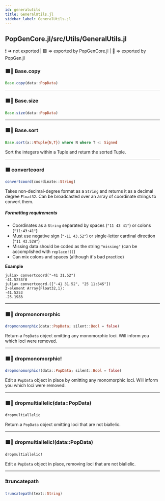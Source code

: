 ```yaml
---
id: generalutils
title: GeneralUtils.jl
sidebar_label: GeneralUtils.jl
---
```

## PopGenCore.jl/src/Utils/GeneralUtils.jl
❗ => not exported | 
🟪 => exported by PopGenCore.jl | 
🔵 => exported by PopGen.jl

### 🟪🔵 Base.copy
```julia
Base.copy(data::PopData)
```

----
### 🟪🔵 Base.size
```julia
Base.size(data::PopData)
```

----
### 🟪🔵 Base.sort
```julia
Base.sort(x::NTuple{N,T}) where N where T <: Signed 
```
Sort the integers within a Tuple and return the sorted Tuple.

----
### 🟪 convertcoord
```julia
convertcoord(coordinate::String)
```
Takes non-decimal-degree format as a `String` and returns it as a decimal degree
`Float32`. Can be broadcasted over an array of coordinate strings to convert them.
##### Formatting requirements
- Coordinates as a `String` separated by spaces (`"11 43 41"`) or colons (`"11:43:41"`)
- Must use negative sign (`"-11 43.52"`) or single-letter cardinal direction (`"11 43.52W"`)
- Missing data should be coded as the string `"missing"` (can be accomplished with `replace!()`)
- Can mix colons and spaces (although it's bad practice)

**Example**
```
julia> convertcoord("-41 31.52")
-41.5253f0
julia> convertcoord.(["-41 31.52", "25 11:54S"])
2-element Array{Float32,1}:
-41.5253
-25.1983
```

----
### 🟪🔵 dropmonomorphic
```julia
dropmonomorphic(data::PopData; silent::Bool = false)
```
Return a `PopData` object omitting any monomorphic loci. Will inform you which
loci were removed.

----
### 🟪🔵 dropmonomorphic!
```julia
dropmonomorphic!(data::PopData; silent::Bool = false)
```
Edit a `PopData` object in place by omitting any monomorphic loci. Will inform you which
loci were removed.

----
### 🟪🔵 dropmultiallelic(data::PopData)
```julia
dropmultiallelic
```
Return a `PopData` object omitting loci that are not biallelic.

----
### 🟪🔵 dropmultiallelic!(data::PopData)
```julia
dropmultiallelic!
```
Edit a `PopData` object in place, removing loci that are not biallelic.

----
### ❗truncatepath
```julia
truncatepath(text::String)
```